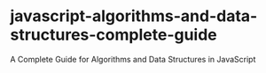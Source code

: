 # javascript-algorithms-and-data-structures-complete-guide
A Complete Guide for Algorithms and Data Structures in JavaScript
